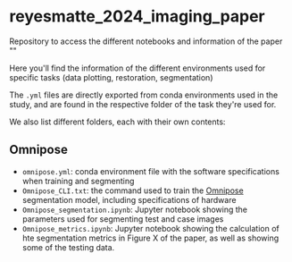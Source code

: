 # reyesmatte_2024_imaging_paper
Repository to access the different notebooks and information of the paper ""

Here you'll find the information of the different environments used for specific tasks (data plotting, restoration, segmentation)

The `.yml` files are directly exported from conda environments used in the study, and are found in the respective folder of the task they're used for.

We also list different folders, each with their own contents:

## Omnipose

- `omnipose.yml`: conda environment file with the software specifications when training and segmenting
- `Omnipose_CLI.txt`: the command used to train the [Omnipose](https://omnipose.readthedocs.io/) segmentation model, including specifications of hardware
- `Omnipose_segmentation.ipynb`: Jupyter notebook showing the parameters used for segmenting test and case images
- `Omnipose_metrics.ipynb`: Jupyter notebook showing the calculation of hte segmentation metrics in Figure X of the paper, as well as showing some of the testing data.
